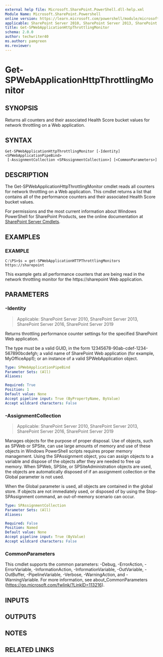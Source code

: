 ```yaml
---
external help file: Microsoft.SharePoint.PowerShell.dll-help.xml
Module Name: Microsoft.SharePoint.Powershell
online version: https://learn.microsoft.com/powershell/module/microsoft.sharepoint.powershell/get-spwebapplicationhttpthrottlingmonitor
applicable: SharePoint Server 2010, SharePoint Server 2013, SharePoint Server 2016, SharePoint Server 2019
title: Get-SPWebApplicationHttpThrottlingMonitor
schema: 2.0.0
author: techwriter40
ms.author: pamgreen
ms.reviewer:
---
```


# Get-SPWebApplicationHttpThrottlingMonitor

## SYNOPSIS

Returns all counters and their associated Health Score bucket values for network throttling on a Web application.


## SYNTAX

```
Get-SPWebApplicationHttpThrottlingMonitor [-Identity] <SPWebApplicationPipeBind>
 [-AssignmentCollection <SPAssignmentCollection>] [<CommonParameters>]
```

## DESCRIPTION
The Get-SPWebApplicationHttpThrottlingMonitor cmdlet reads all counters for network throttling on a Web application.
This cmdlet returns a list that contains all of the performance counters and their associated Health Score bucket values.

For permissions and the most current information about Windows PowerShell for SharePoint Products, see the online documentation at [SharePoint Server Cmdlets](https://learn.microsoft.com/powershell/sharepoint/sharepoint-server/sharepoint-server-cmdlets).

## EXAMPLES

### EXAMPLE
```
C:\PS>$s = get-SPWebApplicationHTTPThrottlingMonitors https://sharepoint
```

This example gets all performance counters that are being read in the network throttling monitor for the https://sharepoint Web application.

## PARAMETERS

### -Identity

> Applicable: SharePoint Server 2010, SharePoint Server 2013, SharePoint Server 2016, SharePoint Server 2019

Returns throttling performance counter settings for the specified SharePoint Web application.

The type must be a valid GUID, in the form 12345678-90ab-cdef-1234-567890bcdefgh; a valid name of SharePoint Web application (for example, MyOfficeApp1); or an instance of a valid SPWebApplication object.

```yaml
Type: SPWebApplicationPipeBind
Parameter Sets: (All)
Aliases:

Required: True
Position: 1
Default value: None
Accept pipeline input: True (ByPropertyName, ByValue)
Accept wildcard characters: False
```

### -AssignmentCollection

> Applicable: SharePoint Server 2010, SharePoint Server 2013, SharePoint Server 2016, SharePoint Server 2019

Manages objects for the purpose of proper disposal.
Use of objects, such as SPWeb or SPSite, can use large amounts of memory and use of these objects in Windows PowerShell scripts requires proper memory management.
Using the SPAssignment object, you can assign objects to a variable and dispose of the objects after they are needed to free up memory.
When SPWeb, SPSite, or SPSiteAdministration objects are used, the objects are automatically disposed of if an assignment collection or the Global parameter is not used.

When the Global parameter is used, all objects are contained in the global store.
If objects are not immediately used, or disposed of by using the Stop-SPAssignment command, an out-of-memory scenario can occur.

```yaml
Type: SPAssignmentCollection
Parameter Sets: (All)
Aliases:

Required: False
Position: Named
Default value: None
Accept pipeline input: True (ByValue)
Accept wildcard characters: False
```

### CommonParameters
This cmdlet supports the common parameters: -Debug, -ErrorAction, -ErrorVariable, -InformationAction, -InformationVariable, -OutVariable, -OutBuffer, -PipelineVariable, -Verbose, -WarningAction, and -WarningVariable. For more information, see about_CommonParameters (https://go.microsoft.com/fwlink/?LinkID=113216).

## INPUTS

## OUTPUTS

## NOTES

## RELATED LINKS
